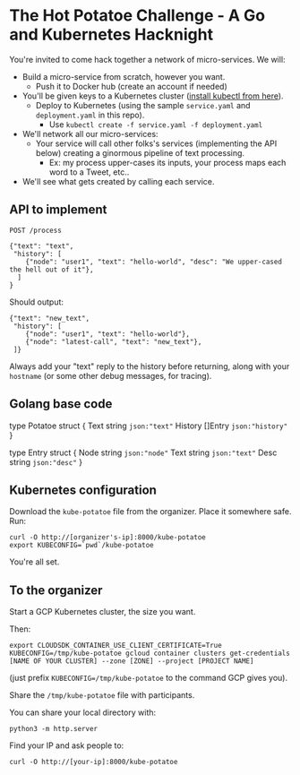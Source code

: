 The Hot Potatoe Challenge - A Go and Kubernetes Hacknight
=========================================================

You're invited to come hack together a network of micro-services. We will:

* Build a micro-service from scratch, however you want.
  * Push it to Docker hub (create an account if needed)
* You'll be given keys to a Kubernetes cluster ([install kubectl from here](https://coreos.com/kubernetes/docs/latest/configure-kubectl.html)).
  * Deploy to Kubernetes (using the sample `service.yaml` and `deployment.yaml` in this repo).
    * Use `kubectl create -f service.yaml -f deployment.yaml`
* We'll network all our micro-services:
  * Your service will call other folks's services (implementing the API below)
    creating a ginormous pipeline of text processing.
    * Ex: my process upper-cases its inputs, your process maps each word to a Tweet, etc..
* We'll see what gets created by calling each service.


API to implement
----------------

`POST /process`

```
{"text": "text",
 "history": [
    {"node": "user1", "text": "hello-world", "desc": "We upper-cased the hell out of it"},
  ]
}
```

Should output:

```
{"text": "new_text",
 "history": [
    {"node": "user1", "text": "hello-world"},
    {"node": "latest-call", "text": "new_text"},
 ]}
```

Always add your "text" reply to the history before returning, along
with your `hostname` (or some other debug messages, for tracing).


Golang base code
----------------

type Potatoe struct {
    Text    string  `json:"text"`
    History []Entry `json:"history"`
}

type Entry struct {
    Node string `json:"node"`
    Text string `json:"text"`
    Desc string `json:"desc"`
}


Kubernetes configuration
------------------------

Download the `kube-potatoe` file from the organizer. Place it somewhere safe. Run:

    curl -O http://[organizer's-ip]:8000/kube-potatoe
    export KUBECONFIG=`pwd`/kube-potatoe

You're all set.


To the organizer
----------------

Start a GCP Kubernetes cluster, the size you want.

Then:

    export CLOUDSDK_CONTAINER_USE_CLIENT_CERTIFICATE=True
    KUBECONFIG=/tmp/kube-potatoe gcloud container clusters get-credentials [NAME OF YOUR CLUSTER] --zone [ZONE] --project [PROJECT NAME]

(just prefix `KUBECONFIG=/tmp/kube-potatoe` to the command GCP gives you).

Share the `/tmp/kube-potatoe` file with participants.

You can share your local directory with:

    python3 -m http.server

Find your IP and ask people to:

    curl -O http://[your-ip]:8000/kube-potatoe
